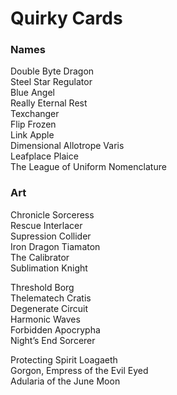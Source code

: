 # Quirky Cards

### Names
Double Byte Dragon  
Steel Star Regulator  
Blue Angel  
Really Eternal Rest  
Texchanger  
Flip Frozen  
Link Apple  
Dimensional Allotrope Varis  
Leafplace Plaice  
The League of Uniform Nomenclature

### Art
Chronicle Sorceress  
Rescue Interlacer  
Supression Collider  
Iron Dragon Tiamaton  
The Calibrator  
Sublimation Knight

Threshold Borg  
Thelematech Cratis  
Degenerate Circuit  
Harmonic Waves  
Forbidden Apocrypha  
Night’s End Sorcerer

Protecting Spirit Loagaeth  
Gorgon, Empress of the Evil Eyed  
Adularia of the June Moon

